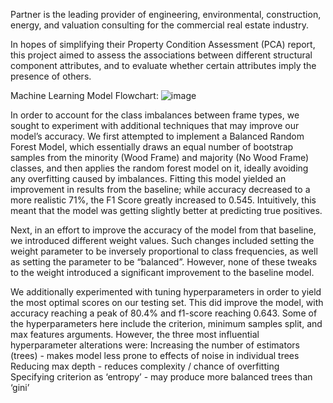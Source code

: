 Partner is the leading provider of engineering, environmental, construction, energy, and valuation consulting for the commercial real estate industry.

In hopes of simplifying their Property Condition Assessment (PCA) report, this project aimed to assess the associations between different structural component attributes, and to evaluate whether certain attributes imply the presence of others.

Machine Learning Model Flowchart: 
![image](https://github.com/user-attachments/assets/23b54239-205f-453a-b61b-72f0e5324eed)


In order to account for the class imbalances between frame types, we sought to experiment with additional techniques that may improve our model’s accuracy. We first attempted to implement a Balanced Random Forest Model, which essentially draws an equal number of bootstrap samples from the minority (Wood Frame) and majority (No Wood Frame) classes, and then applies the random forest model on it, ideally avoiding any overfitting caused by imbalances. Fitting this model yielded an improvement in results from the baseline; while accuracy decreased to a more realistic 71%, the F1 Score greatly increased to 0.545. Intuitively, this meant that the model was getting slightly better at predicting true positives. 

Next, in an effort to improve the accuracy of the model from that baseline, we introduced different weight values. Such changes included setting the weight parameter to be inversely proportional to class frequencies, as well as setting the parameter to be “balanced”. However, none of these tweaks to the weight introduced a significant improvement to the baseline model. 

We additionally experimented with tuning hyperparameters in order to yield the most optimal scores on our testing set. This did improve the model, with accuracy reaching a peak of 80.4% and f1-score reaching 0.643. Some of the hyperparameters here include the criterion, minimum samples split, and max features arguments. However, the three most influential hyperparameter alterations were:
Increasing the number of estimators (trees) - makes model less prone to effects of noise in individual trees
Reducing max depth - reduces complexity / chance of overfitting
Specifying criterion as ‘entropy’ - may produce more balanced trees than ‘gini’ 
